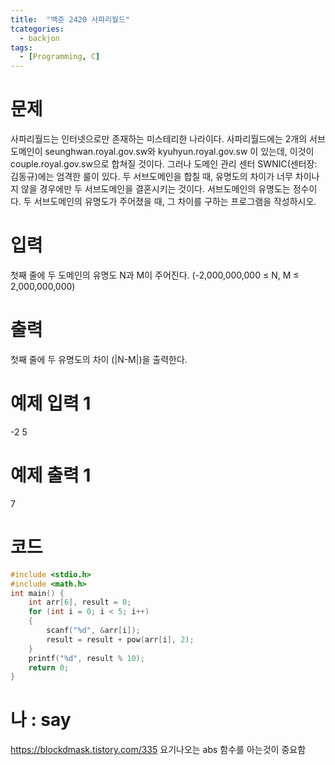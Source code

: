 ```yaml
---
title:  "백준 2420 사파리월드"
tcategories:
  - backjon
tags:
  - [Programming, C]
---
```

# 문제
사파리월드는 인터넷으로만 존재하는 미스테리한 나라이다. 사파리월드에는 2개의 서브도메인이 seunghwan.royal.gov.sw와 kyuhyun.royal.gov.sw 이 있는데, 이것이 couple.royal.gov.sw으로 합쳐질 것이다. 그러나 도메인 관리 센터 SWNIC(센터장: 김동규)에는 엄격한 룰이 있다. 두 서브도메인을 합칠 때, 유명도의 차이가 너무 차이나지 않을 경우에만 두 서브도메인을 결혼시키는 것이다. 서브도메인의 유명도는 정수이다. 두 서브도메인의 유명도가 주어졌을 때, 그 차이를 구하는 프로그램을 작성하시오.

# 입력
첫째 줄에 두 도메인의 유명도 N과 M이 주어진다. (-2,000,000,000 ≤ N, M ≤ 2,000,000,000)

# 출력
첫째 줄에 두 유명도의 차이 (|N-M|)을 출력한다.

# 예제 입력 1 
-2 5
# 예제 출력 1 
7
# 코드

```c
#include <stdio.h>
#include <math.h>
int main() {
	int arr[6], result = 0;
	for (int i = 0; i < 5; i++)
	{
		scanf("%d", &arr[i]);
		result = result + pow(arr[i], 2);
	}
	printf("%d", result % 10);
	return 0;
}
```

# 나 : say
https://blockdmask.tistory.com/335 요기나오는 abs 함수를 아는것이 중요함